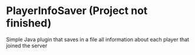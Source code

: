 # PlayerInfoSaver (Project not finished)
Simple Java plugin that saves in a file all information about each player that joined the server
